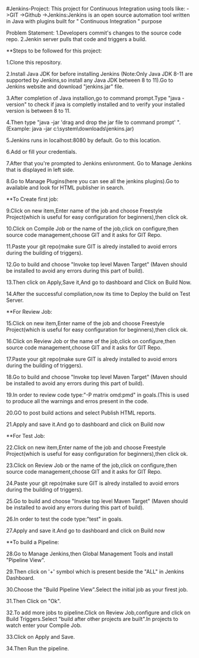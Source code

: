 #Jenkins-Project: This project for Continuous Integration using tools like: 
->GIT
->Github
->Jenkins:Jenkins is an open source automation tool written in Java with plugins built for " Continuous Integration " purpose


Problem Statement:
1.Developers commit's changes to the source code repo.
2.Jenkin server pulls that code and triggers a build.

**Steps to be followed for this project:

1.Clone this repository. 

2.Install Java JDK for before installing Jenkins (Note:Only Java JDK 8-11 are supported by Jenkins,so install any Java JDK between 8 to 11).Go to Jenkins website and download "jenkins.jar" file.   

3.After completion of Java installion,go to command prompt.Type "java -version" to check if java is completly installed and to verify your installed version is between 8 to 11.

4.Then type "java -jar 'drag and drop the jar file to command prompt' ". (Example: java -jar c:\system\downloads\jenkins.jar)

5.Jenkins runs in localhost:8080 by default. Go to this location.

6.Add or fill your credentials.

7.After that you're prompted to Jenkins enivronment. Go to Manage Jenkins that is displayed  in left side.

8.Go to Manage Plugins(here you can see all the jenkins plugins).Go to available and look for  HTML publisher in search.

**To Create first job:

9.Click on new item,Enter name of the job and choose Freestyle Project(which is useful for easy configuration for beginners),then click ok.

10.Click on Compile Job or the name of the job,click on configure,then source code management,choose GIT and it asks for GIT Repo.

11.Paste your git repo(make sure GIT is alredy installed to avoid errors during the building of triggers).

12.Go to build and choose "Invoke top level Maven Target" (Maven should be installed to avoid any errors during this part of build).

13.Then click on Apply,Save it,And go to  dashboard and Click on Build Now.

14.After the successful compliation,now its  time to Deploy the build on Test Server.

**For  Review Job: 

15.Click on new item,Enter name of the job and choose Freestyle Project(which is useful for easy configuration for beginners),then click ok.

16.Click on Review Job or the name of the job,click on configure,then source code management,choose GIT and it asks for GIT Repo.

17.Paste your git repo(make sure GIT is alredy installed to avoid errors during the building of triggers).

18.Go to build and choose "Invoke top level Maven Target" (Maven should be installed to avoid any errors during this part of build).

19.In order to review code type:"-P matrix omd:pmd" in goals.(This is used to produce all the warnings and erros present in the code. 

20.GO to post build actions and select Publish HTML reports.

21.Apply and save it.And go to dashboard and click on Build now

**For Test Job:

22.Click on new item,Enter name of the job and choose Freestyle Project(which is useful for easy configuration for beginners),then click ok.

23.Click on Review Job or the name of the job,click on configure,then source code management,choose GIT and it asks for GIT Repo.

24.Paste your git repo(make sure GIT is alredy installed to avoid errors during the building of triggers).

25.Go to build and choose "Invoke top level Maven Target" (Maven should be installed to avoid any errors during this part of build).

26.In order to test the code type:"test" in goals.

27.Apply and save it.And go to dashboard and click on Build now



**To build a Pipeline:

28.Go to Manage Jenkins,then Global Management Tools and install "Pipeline View".

29.Then click on '+' symbol which is present beside the "ALL"  in Jenkins Dashboard.

30.Choose the "Build Pipeline View".Select the initial job as your firest job.

31.Then Click  on "Ok".

32.To add more jobs to pipeline.Click on Review Job,configure and click on Build Triggers.Select "build after other projects are built".In projects to watch enter your Compile Job.

33.Click on Apply and Save.

34.Then Run the pipeline.





